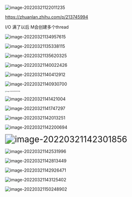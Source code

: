 ![image-20220321122011235](/Users/kestrel/developer/nrookie.github.io/collections/go/xunlianying/runtime/image-20220321122011235.png)





https://zhuanlan.zhihu.com/p/213745994



I/O 满了以后 M会创建多个thread



![image-20220321134957615](/Users/kestrel/developer/nrookie.github.io/collections/go/xunlianying/runtime/image-20220321134957615.png)



![image-20220321135338115](/Users/kestrel/developer/nrookie.github.io/collections/go/xunlianying/runtime/image-20220321135338115.png)



![image-20220321135620325](/Users/kestrel/developer/nrookie.github.io/collections/go/xunlianying/runtime/image-20220321135620325.png)



![image-20220321140022426](/Users/kestrel/developer/nrookie.github.io/collections/go/xunlianying/runtime/image-20220321140022426.png)



![image-20220321140412912](/Users/kestrel/developer/nrookie.github.io/collections/go/xunlianying/runtime/image-20220321140412912.png)



![image-20220321140930700](/Users/kestrel/developer/nrookie.github.io/collections/go/xunlianying/runtime/image-20220321140930700.png)



<img src="/Users/kestrel/developer/nrookie.github.io/collections/go/xunlianying/runtime/image-20220321141217338.png" alt="image-20220321141217338" style="zoom:25%;" />





![image-20220321141421004](/Users/kestrel/developer/nrookie.github.io/collections/go/xunlianying/runtime/image-20220321141421004.png)





![image-20220321141747297](/Users/kestrel/developer/nrookie.github.io/collections/go/xunlianying/runtime/image-20220321141747297.png)



![image-20220321142013251](/Users/kestrel/developer/nrookie.github.io/collections/go/xunlianying/runtime/image-20220321142013251.png)



![image-20220321142200694](/Users/kestrel/developer/nrookie.github.io/collections/go/xunlianying/runtime/image-20220321142200694.png)



<img src="/Users/kestrel/developer/nrookie.github.io/collections/go/xunlianying/runtime/image-20220321142301856.png" alt="image-20220321142301856" style="zoom:200%;" />





![image-20220321142531996](/Users/kestrel/developer/nrookie.github.io/collections/go/xunlianying/runtime/image-20220321142531996.png)



![image-20220321142813449](/Users/kestrel/developer/nrookie.github.io/collections/go/xunlianying/runtime/image-20220321142813449.png)



![image-20220321142926471](/Users/kestrel/developer/nrookie.github.io/collections/go/xunlianying/runtime/image-20220321142926471.png)



![image-20220321143125402](/Users/kestrel/developer/nrookie.github.io/collections/go/xunlianying/runtime/image-20220321143125402.png)





![image-20220321150248902](/Users/kestrel/developer/nrookie.github.io/collections/go/xunlianying/runtime/image-20220321150248902.png)
